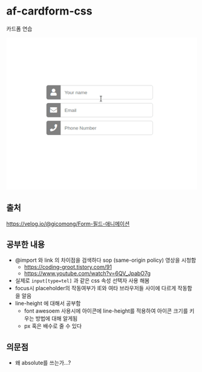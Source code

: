 # af-cardform-css

카드폼 연습

![](media/Peek%202021-05-31%2020-44.gif)
## 출처

https://velog.io/@gicomong/Form-필드-애니메이션

## 공부한 내용

- @import 와 link 의 차이점을 검색하다 sop (same-origin policy) 영상을 시청함
  - https://coding-groot.tistory.com/91
  - https://www.youtube.com/watch?v=6QV_JpabO7g
- 실제로 `input[type=tel]` 과 같은 css 속성 선택자 사용 해봄
- focus시 placeholder의 작동여부가 IE와 여타 브라우저들 사이에 다르게 작동함을 알음
- line-height 에 대해서 공부함
  - font awesoem 사용시에 아이콘에 line-height를 적용하여 아이콘 크기를 키우는 방법에 대해 알게됨
  - px 혹은 배수로 줄 수 있다

## 의문점

- 왜 absolute를 쓰는가...?
